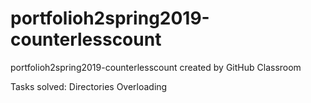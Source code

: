 # portfolioh2spring2019-counterlesscount
portfolioh2spring2019-counterlesscount created by GitHub Classroom

Tasks solved:
Directories
Overloading